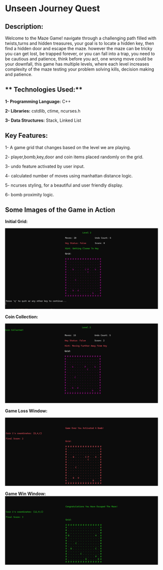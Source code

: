 # **Unseen Journey Quest**

## **Description:**

Welcome to the Maze Game! navigate through a challenging path filled with twists,turns and hidden treasures, your
goal is to locate a hidden key, then find a hidden door and escape the maze. however the maze can be tricky you
can get lost, be trapped forever, or you can fall into a trap, you need to be cautious and patience, think before
you act, one wrong move could be your downfall, this game has multiple levels, where each level increases complexity 
of the maze testing your problem solving kills, decision making and patience.

## ** Technologies Used:**

**1- Programming Language:** C++

**2- Libraries:** cstdlib, ctime, ncurses.h

**3- Data Structures:** Stack, Linked List

## **Key Features:**

1- A game grid that changes based on the level we are playing.

2- player,bomb,key,door and coin items placed randomly on the grid.

3- undo feature activated by user input.

4- calculated number of moves using manhattan distance logic.

5- ncurses styling, for a beautiful and user friendly display.

6- bomb proximity logic.

## Some Images of the Game in Action

**Initial Grid:**

![Main Screen](images/start.jpeg)

**Coin Collection:**

![Coin Collection](images/coin.jpeg)

**Game Loss Window:**

![Game Loss Window](images/bomb.jpeg)

**Game Win Window:**
![Game Win Window](images/win.jpeg)
